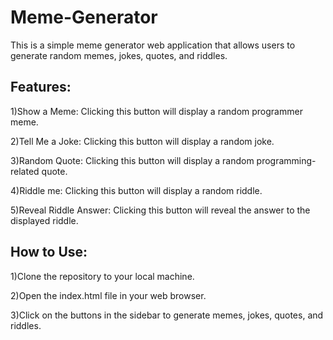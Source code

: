 # Meme-Generator
This is a simple meme generator web application that allows users to generate random memes, jokes, quotes, and riddles.

## Features:
1)Show a Meme: Clicking this button will display a random programmer meme.

2)Tell Me a Joke: Clicking this button will display a random joke.

3)Random Quote: Clicking this button will display a random programming-related quote.

4)Riddle me: Clicking this button will display a random riddle.

5)Reveal Riddle Answer: Clicking this button will reveal the answer to the displayed riddle.


## How to Use:
1)Clone the repository to your local machine.

2)Open the index.html file in your web browser.

3)Click on the buttons in the sidebar to generate memes, jokes, quotes, and riddles.

